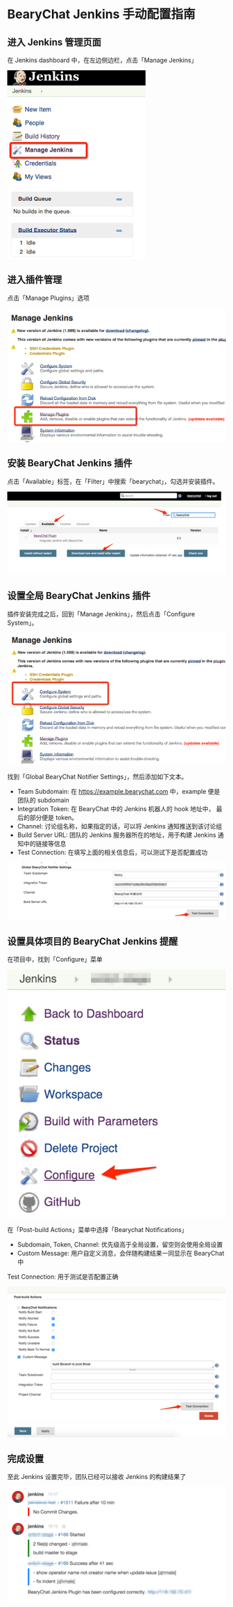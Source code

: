 # BearyChat Jenkins 手动配置指南

## 进入 Jenkins 管理页面

在 Jenkins dashboard 中，在左边侧边栏，点击「Manage Jenkins」

![](/tutorials/image/jenkins_manage.png)

## 进入插件管理

点击「Manage Plugins」选项

![](/tutorials/image/jenkins_manage_plugins.png)

## 安装 BearyChat Jenkins 插件

点击「Available」标签，在「Filter」中搜索「bearychat」，勾选并安装插件。

![](/tutorials/image/jenkins_install_plugin.png)

## 设置全局 BearyChat Jenkins 插件

插件安装完成之后，回到「Manage Jenkins」，然后点击「Configure System」。

![](/tutorials/image/jenkins_configure_system.png)

找到「Global BearyChat Notifier Settings」，然后添加如下文本。

- Team Subdomain: 在 https://example.bearychat.com 中，example 便是团队的 subdomain
- Integration Token: 在 BearyChat 中的 Jenkins 机器人的 hook 地址中， 最后的部分便是 token。
- Channel: 讨论组名称，如果指定的话，可以将 Jenkins 通知推送到该讨论组
- Build Server URL: 团队的 Jenkins 服务器所在的地址，用于构建 Jenkins 通知中的链接等信息
- Test Connection: 在填写上面的相关信息后，可以测试下是否配置成功

![](/tutorials/image/jenkins_global_bearychat_settings.png)

## 设置具体项目的 BearyChat Jenkins 提醒

在项目中，找到「Configure」菜单

![](/images/tutorial/jenkins_configure_project.png)

在「Post-build Actions」菜单中选择「Bearychat Notifications」

- Subdomain, Token, Channel: 优先级高于全局设置，留空则会使用全局设置
- Custom Message: 用户自定义消息，会伴随构建结果一同显示在 BearyChat 中

Test Connection: 用于测试是否配置正确

![](/tutorials/image/jenkins_bearychat_notifications.png)

## 完成设置

至此 Jenkins 设置完毕，团队已经可以接收 Jenkins 的构建结果了

![](/images/tutorial/jenkins_in_bearychat.png)
